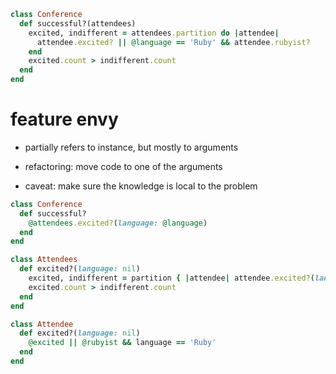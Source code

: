 ```ruby
class Conference
  def successful?(attendees)
    excited, indifferent = attendees.partition do |attendee|
      attendee.excited? || @language == 'Ruby' && attendee.rubyist?
    end
    excited.count > indifferent.count
  end
end
```


# feature envy

* partially refers to instance, but mostly to arguments
<!-- .element: class="fragment" -->
* refactoring: move code to one of the arguments
<!-- .element: class="fragment" -->
* caveat: make sure the knowledge is local to the problem
<!-- .element: class="fragment" -->


```ruby
class Conference
  def successful?
    @attendees.excited?(language: @language)
  end
end
```

```ruby
class Attendees
  def excited?(language: nil)
    excited, indifferent = partition { |attendee| attendee.excited?(language: language) }
    excited.count > indifferent.count
  end
end
```
<!-- .element: class="fragment" -->

```ruby
class Attendee
  def excited?(language: nil)
    @excited || @rubyist && language == 'Ruby'
  end
end
```
<!-- .element: class="fragment" -->

